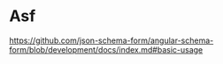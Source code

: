 # Asf
https://github.com/json-schema-form/angular-schema-form/blob/development/docs/index.md#basic-usage